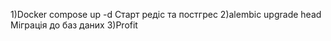 1)Docker compose up -d
Старт редіс та постгрес
2)alembic upgrade head
Міграція до баз даних
3)Profit